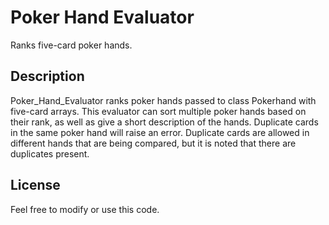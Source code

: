 Poker Hand Evaluator
====================

Ranks five-card poker hands.

Description
-----------

Poker_Hand_Evaluator ranks poker hands passed to class Pokerhand with five-card arrays. This evaluator can sort multiple poker hands based on their rank, as well as give a short description of the hands. Duplicate cards in the same poker hand will raise an error. Duplicate cards are allowed in different hands that are being compared, but it is noted that there are duplicates present.

License
-------

Feel free to modify or use this code.
